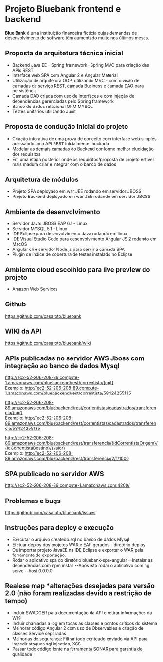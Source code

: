 # Projeto Bluebank frontend e backend 


**Blue Bank** é uma instituição financeira fictícia cujas demandas de desenvolvimento de software têm aumentado muito nos últimos meses. 

## Proposta de arquitetura técnica inicial
- Backend Java EE - Spring framework -Spring MVC para criação das APIs REST
- Interface web SPA com Angular 2 e Angular Material  
- Utilização de arquitetura OOP, utilizando MVC - com divisão de camadas de serviço REST, camada Business e camada DAO para persistência 
- Camada DAO criada com uso de interfaces e com injeção de dependências gerenciadas pelo Spring framework  
- Banco de dados relacional ORM MYSQL 
- Testes unitários utilizando Junit

## Proposta de condução inicial do projeto
- Criação interativa de uma prova de conceito com interface web simples acessando uma API REST inicialmente mockada 
- Modelar as demais camadas do Backend conforme melhor elucidação dos requisitos
- Em uma etapa posterior onde os requisitos/proposta de projeto estiver mais madura criar e integrar com o banco de dados

## Arquitetura de módulos
- Projeto SPA deployado em war JEE rodando em servidor JBOSS
- Projeto Backend deployado em war JEE rodando em servidor JBOSS

## Ambiente de desenvolvimento
- Servidor Java: JBOSS EAP 6.1 - Linux
- Servidor MYSQL 5.1 - Linux
- IDE Eclipse para desenvolvimento Java rodando em linux
- IDE Visual Studio Code para desenvolvimento Angular JS 2 rodando em MacOS
- Angular cli e servidor Node.js para servir a camada SPA
- Plugin de índice de cobertura de testes instalado no Eclipse

## Ambiente cloud escolhido para live preview do projeto
- Amazon Web Services

## Github
https://github.com/casaroto/bluebank

## WIKI da API
https://github.com/casaroto/bluebank/wiki

## APIs publicadas no servidor AWS Jboss com integração ao banco de dados Mysql
http://ec2-52-206-208-89.compute-1.amazonaws.com/bluebackend/rest/correntista/{cpf}     <br>
Exemplo: 
http://ec2-52-206-208-89.compute-1.amazonaws.com/bluebackend/rest/correntista/58424255135    <br>

http://ec2-52-206-208-89.amazonaws.com/bluebackend/rest/correntistas/cadastrados/transferencia/{cpf}     <br>
Exemplo:
http://ec2-52-206-208-89.amazonaws.com/bluebackend/rest/correntistas/cadastrados/transferencia/58424255135   <br>

http://ec2-52-206-208-89.amazonaws.com/bluebackend/rest/transferencia/{idCorrentistaOrigem}/{idCorrentistaDestino}/{valor}   <br>
Exemplo:
http://ec2-52-206-208-89.amazonaws.com/bluebackend/rest/transferencia/2/1/1000   <br>

## SPA publicado no servidor AWS
http://ec2-52-206-208-89.compute-1.amazonaws.com:4200/

## Problemas e bugs
https://github.com/casaroto/bluebank/issues

## Instruções para deploy e execução
- Executar o arquivo createdb.sql no banco de dados Mysql
- Efetuar deploy dos projetos WAR e EAR gerados - diretório deploy
- Ou importar projeto JavaEE na IDE Eclipse e exportar o WAR pela ferramenta de exportação.
- Rodar o aplicativo spa do diretório bluebank-spa-angular 
	--Instalar as dependências com npm install
	--Após isto rodar o aplicativo com ng serve --host 0.0.0.0

## Realese map *alterações desejadas para versão 2.0 (não foram realizadas devido a restrição de tempo)
- Incluir SWAGGER para documentação da API e retirar informações da WIKI
- Incluir chamadas a log em todas as classes e pontos críticos do sistema
- Melhorar código Angular 2 com uso de Observables e criação de classes Service separadas
- Melhorias de segurança:
	Filtrar todo conteúdo enviado via API para impedir ataques sql injection, XSS
- Passar todo código fonte na ferramenta SONAR para garantia de qualidade



